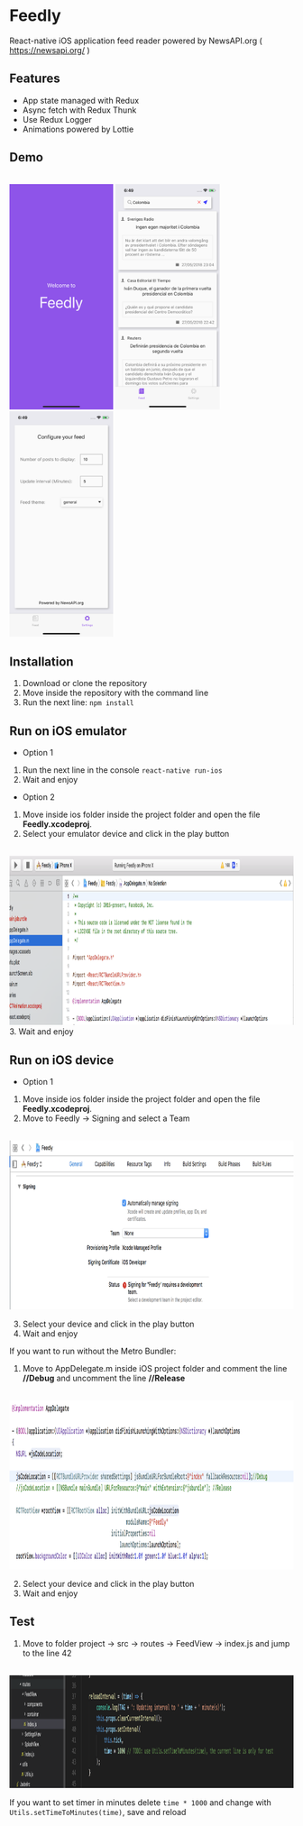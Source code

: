 
# Feedly
React-native iOS application feed reader powered by NewsAPI.org ( https://newsapi.org/ )

Features
----------------------------------------------------------------------------
- App state managed with Redux
- Async fetch with Redux Thunk
- Use Redux Logger
- Animations powered by Lottie

Demo
----------------------------------------------------------------------------
<br>
<img height="400"src="https://github.com/TheLastClown/Feedly/blob/master/src/common/assets/app_assets/splash.png"/>
<img height="400" src="https://github.com/TheLastClown/Feedly/blob/master/src/common/assets/app_assets/main.png"/>
<img height="400" src="https://github.com/TheLastClown/Feedly/blob/master/src/common/assets/app_assets/settings.png"/>
</br> 

Installation
----------------------------------------------------------------------------
1. Download or clone the repository 
2. Move inside the repository with the command line
3. Run the next line:
`npm install`

Run on iOS emulator
-----------------------------------------------------------------------------
* Option 1
1. Run the next line in the console `react-native run-ios` 
2. Wait and enjoy

* Option 2
1. Move inside ios folder inside the project folder and open the file **Feedly.xcodeproj**.
2. Select your emulator device and click in the play button
<br>
<img height="300" src="https://github.com/TheLastClown/Feedly/blob/master/src/common/assets/app_assets/playemulator.png"/>
</br>
3. Wait and enjoy

 Run on iOS device
-----------------------------------------------------------------------------
* Option 1
1. Move inside ios folder inside the project folder and open the file **Feedly.xcodeproj**.
2. Move to Feedly -> Signing and select a Team
<br>
<img height="300" src="https://github.com/TheLastClown/Feedly/blob/master/src/common/assets/app_assets/team.png"/>
</br>

3. Select your device and click in the play button
4. Wait and enjoy

If you want to run without the Metro Bundler:

1. Move to AppDelegate.m inside iOS project folder and comment the line **//Debug** and uncomment the line **//Release**
<br>
<img height="300" src="https://github.com/TheLastClown/Feedly/blob/master/src/common/assets/app_assets/production.png"/>
</br>

2. Select your device and click in the play button
3. Wait and enjoy

Test
-----------------------------------------------------------------------------
1. Move to folder project -> src -> routes -> FeedView -> index.js and jump to the line 42
<br>
<img height="200" src="https://github.com/TheLastClown/Feedly/blob/master/src/common/assets/app_assets/change.png"/>
</br>

If you want to set timer in minutes delete `time * 1000` and change with `Utils.setTimeToMinutes(time)`, save and reload
